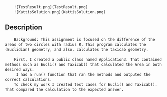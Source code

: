         ![TestResult.png](TestResult.png)
        ![KattisSolution.png](KattisSolution.png)
## Description
        Background: This assignment is focused on the difference of the areas of two circles with radius R. This program calculates the (Euclidian) geometry, and also, calculates the taxicab geometry.

        First, I created a public class named Application3. That contained methods such as Eucli() and Taxicab() that calculated the Area in both desired ways.
         I had a run() function that ran the methods and outputed the correct calculations.
        To check my work I created test cases for Eucli() and Taxicab(). That compared the calculation to the expected answer.  
       
        

